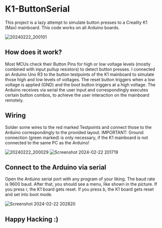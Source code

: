 # K1-ButtonSerial
This project is a lazy attempt to simulate button presses to a Creality K1 (Max) mainboard. This code works on all Arduino boards.

![20240222_200101](https://github.com/timfischbach/K1-ButtonSerial/assets/59933715/3adc5839-b8d2-4edf-89e0-44a23ef52615)
## How does it work?
Most MCUs check their Button Pins for high or low voltage levels (mostly combined with input pullup resistors) to detect button presses.
I connected an Arduino Uno R3 to the button testpoints of the K1 mainboard to simulate those high and low levels of voltages.
The reset button triggers when a low voltage is applied (GND) and the boot button triggers at a high voltage.
The Arduino receives via serial the user input and correspondingly executes certain button combos, to achieve the user interaction on the mainboard remotely.
## Wiring
Solder some wires to the red marked Testpoints and connect those to the Arduino correspondingly to the provided layout.
IMPORTANT: Ground connection (green marked) is only necessary, if the K1 mainboard is not connected to the same PC as the Arduino!

![20240222_200029](https://github.com/timfischbach/K1-ButtonSerial/assets/59933715/f88ce5b3-b03a-4254-b426-e8ba6a85b61e)
![Screenshot 2024-02-22 201719](https://github.com/timfischbach/K1-ButtonSerial/assets/59933715/cfecf358-95ac-4efb-a315-d61c7f248483)
## Connect to the Arduino via serial
Open the Arduino serial port with any program of your liking. The baud rate is 9600 baud.
After that, you should see a menu, like shown in the picture. 
If you press r, the K1 board gets reset.
If you press b, the K1 board gets reset and set into boot mode.

![Screenshot 2024-02-22 202820](https://github.com/timfischbach/K1-ButtonSerial/assets/59933715/60431af9-9585-4144-a5cf-724a5e6bbf26)
## Happy Hacking :)
